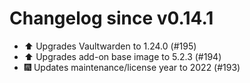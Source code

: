 # Changelog since v0.14.1
- ⬆️ Upgrades Vaultwarden to 1.24.0 (#195) 
- ⬆️ Upgrades add-on base image to 5.2.3 (#194) 
- 🎆 Updates maintenance/license year to 2022 (#193) 
